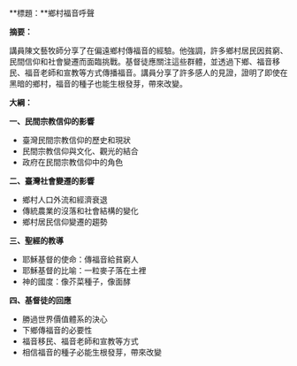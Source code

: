 **標題：**鄉村福音呼聲

**摘要：**

講員陳文藝牧師分享了在偏遠鄉村傳福音的經驗。他強調，許多鄉村居民因貧窮、民間信仰和社會變遷而面臨挑戰。基督徒應關注這些群體，並透過下鄉、福音移民、福音老師和宣教等方式傳播福音。講員分享了許多感人的見證，證明了即使在黑暗的鄉村，福音的種子也能生根發芽，帶來改變。

**大綱：**

**一、民間宗教信仰的影響**
* 臺灣民間宗教信仰的歷史和現狀
* 民間宗教信仰與文化、觀光的結合
* 政府在民間宗教信仰中的角色

**二、臺灣社會變遷的影響**
* 鄉村人口外流和經濟衰退
* 傳統農業的沒落和社會結構的變化
* 鄉村居民信仰變遷的趨勢

**三、聖經的教導**
* 耶穌基督的使命：傳福音給貧窮人
* 耶穌基督的比喻：一粒麥子落在土裡
* 神的國度：像芥菜種子，像面酵

**四、基督徒的回應**
* 勝過世界價值體系的決心
* 下鄉傳福音的必要性
* 福音移民、福音老師和宣教等方式
* 相信福音的種子必能生根發芽，帶來改變